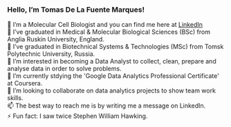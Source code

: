 ### Hello, I’m Tomas De La Fuente Marques!

👋 I’m a Molecular Cell Biologist and you can find me here at [LinkedIn](https://www.linkedin.com/in/tomthescientist3001/) <br>
🏫 I’ve graduated in Medical & Molecular Biological Sciences (BSc) from Anglia Ruskin University, England. <br>
🏫 I’ve graduated in Biotechnical Systems & Technologies (MSc) from Tomsk Polytechnic University, Russia. <br>
👀 I’m interested in becoming a Data Analyst to collect, clean, prepare and analyse data in order to solve problems. <br>
🌱 I’m currently stdying the 'Google Data Analytics Professional Certificate' at Coursera. <br>
💞️ I’m looking to collaborate on data analytics projects to show team work skills. <br>
📫 The best way to reach me is by writing me a message on LinkedIn. <br>
⚡ Fun fact: I saw twice Stephen William Hawking. <br>


<!---
tomthescientist3001/tomthescientist3001 is a ✨ special ✨ repository because its `README.md` (this file) appears on your GitHub profile.
You can click the Preview link to take a look at your changes.
--->
